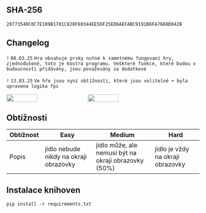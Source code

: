 
## SHA-256
```SHA-256
20773540C0C7E109B1701C828F69344EE5DF25ED6AEFABC9191B6FA7688D042B
```

## Changelog

`!` `08.03.25` `Hra obsahuje prvky nutné k samotnému fungovaní hry, zjednodušeně, toto je kostra programu. Veškteré funkce, které budou v budoucnosti přidávány, jsou považovány za dodatkové`

`!` `13.03.25` `Ve hře jsou nyní obtížnosti, které jsou volitelné + byla upravena logika fps`
<div style="display: flex; gap: 10px;">
    <img src="https://github.com/Jak0ub/PyGame/blob/main/img/1.png" width="40%" height="40%">
    <img src="https://github.com/Jak0ub/PyGame/blob/main/img/2.png" width="40%" height="40%">
</div>

## Obtížnosti

| Obtížnost | Easy  | Medium  | Hard |
| ------- | --- | --- | --- |
| Popis | jídlo nebude nikdy na okraji obrazovky | jídlo může, ale nemusí být na okraji obrazovky (50%) | jídlo je vždy na okraji obrazovky |


## Instalace knihoven

```
pip install -r requirements.txt
```
